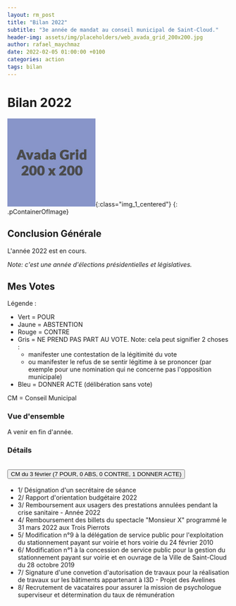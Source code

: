 ```yaml
---
layout: rm_post
title: "Bilan 2022"
subtitle: "3e année de mandat au conseil municipal de Saint-Cloud."
header-img: assets/img/placeholders/web_avada_grid_200x200.jpg
author: rafael_maychmaz
date: 2022-02-05 01:00:00 +0100
categories: action 
tags: bilan
---
```

# Bilan 2022

![texte alternatif à l'image](/assets/img/placeholders/web_avada_grid_200x200.jpg "Description de l info-bulle image"){:class="img_1_centered"}
{: .pContainerOfImage}

## Conclusion Générale
L'année 2022 est en cours.

*Note: c'est une année d'élections présidentielles et législatives.*

## Mes Votes
Légende :
* Vert = POUR
* Jaune = ABSTENTION
* Rouge = CONTRE
* Gris = NE PREND PAS PART AU VOTE. Note: cela peut signifier 2 choses :
    * manifester une contestation de la légitimité du vote
    * ou manifester le refus de se sentir légitime à se prononcer (par exemple pour une nomination qui ne concerne pas l'opposition municipale)
* Bleu = DONNER ACTE (délibération sans vote)

CM = Conseil Municipal

### Vue d'ensemble
A venir en fin d'année.

<!--

![texte alternatif à l'image](/assets/post/2021-12-31-bilan-2021/repartition_votes.jpg "Description de l info-bulle image"){:class="img_1_centered"}
{: .pContainerOfImage}

**TOTAL : 101 délibérations**
* ADU : POUR
* ADU : ABSTENTION
* ADU : CONTRE
* ADU : NE PREND PAS PART AU VOTE
* ADU : DONNER ACTE

-->

### Détails


<div class="accordion" id="accordionExample">

  <div class="accordion-item">
    <h2 class="accordion-header" id="headingOne">
      <button class="accordion-button  collapsed" type="button" data-bs-toggle="collapse" data-bs-target="#collapse01" aria-expanded="true" aria-controls="collapse01">
        CM du 3 février (7 POUR, 0 ABS, 0 CONTRE, 1 DONNER ACTE)
      </button>
    </h2>
    <div id="collapse01" class="accordion-collapse collapse collapse" aria-labelledby="heading1" data-bs-parent="#accordionExample">
      <div class="accordion-body">
        <ul class="list-group">
          <li class="list-group-item list-group-item-success">1/ Désignation d'un secrétaire de séance</li>
          <li class="list-group-item list-group-item-info">2/ Rapport d'orientation budgétaire 2022</li>
          <li class="list-group-item list-group-item-success">3/ Remboursement aux usagers des prestations annulées pendant la crise sanitaire - Année 2022</li>
          <li class="list-group-item list-group-item-success">4/ Remboursement des billets du spectacle "Monsieur X" programmé le 31 mars 2022 aux Trois Pierrots</li>
          <li class="list-group-item list-group-item-success">5/ Modification n°9 à la délégation de service public pour l'exploitation du stationnement payant sur voirie et hors voirie du 24 février 2010</li>
          <li class="list-group-item list-group-item-success">6/ Modification n°1 à la concession de service public pour la gestion du stationnement payant sur voirie et en ouvrage de la Ville de Saint-Cloud du 28 octobre 2019</li>
          <li class="list-group-item list-group-item-success">7/ Signature d'une convetion d'autorisation de travaux pour la réalisation de travaux sur les bâtiments appartenant à I3D - Projet des Avelines</li>
          <li class="list-group-item list-group-item-success">8/ Recrutement de vacataires pour assurer la mission de psychologue superviseur et détermination du taux de rémunération</li>
        </ul>
      </div>
    </div>
  </div>

<!--
  <div class="accordion-item">
    <h2 class="accordion-header" id="headingTwo">
      <button class="accordion-button collapsed" type="button" data-bs-toggle="collapse" data-bs-target="#collapse02" aria-expanded="false" aria-controls="collapse02">
        CM ADU (? POUR, 0 ABS, ? CONTRE)
      </button>
    </h2>
    <div id="collapse02" class="accordion-collapse collapse" aria-labelledby="headingTwo" data-bs-parent="#accordionExample">
      <div class="accordion-body">
        <ul class="list-group">
          <li class="list-group-item list-group-item-success">?/ </li>
          <li class="list-group-item list-group-item-danger">?/ </li>
        </ul>
      </div>
    </div>
  </div>

  <div class="accordion-item">
    <h2 class="accordion-header" id="headingThree">
      <button class="accordion-button collapsed" type="button" data-bs-toggle="collapse" data-bs-target="#collapse03" aria-expanded="false" aria-controls="collapse03">
        CM ADU (? POUR, 0 ABS, ? CONTRE)
      </button>
    </h2>
    <div id="collapse03" class="accordion-collapse collapse" aria-labelledby="headingThree" data-bs-parent="#accordionExample">
      <div class="accordion-body">
        <ul class="list-group">
          <li class="list-group-item list-group-item-success">?/ </li>
          <li class="list-group-item list-group-item-success">?/ </li>
        </ul>
      </div>
    </div>
  </div>

  <div class="accordion-item">
    <h2 class="accordion-header" id="headingThree">
      <button class="accordion-button collapsed" type="button" data-bs-toggle="collapse" data-bs-target="#collapse04" aria-expanded="false" aria-controls="collapse04">
        CM ADU (? POUR, 0 ABS, ? CONTRE)
      </button>
    </h2>
    <div id="collapse04" class="accordion-collapse collapse" aria-labelledby="headingThree" data-bs-parent="#accordionExample">
      <div class="accordion-body">
        <ul class="list-group">
          <li class="list-group-item list-group-item-success">?/ </li>
        </ul>
      </div>
    </div>
  </div>

  <div class="accordion-item">
    <h2 class="accordion-header" id="headingThree">
      <button class="accordion-button collapsed" type="button" data-bs-toggle="collapse" data-bs-target="#collapse05" aria-expanded="false" aria-controls="collapse05">
        CM ADU (? POUR, 0 ABS, ? CONTRE)
      </button>
    </h2>
    <div id="collapse05" class="accordion-collapse collapse" aria-labelledby="headingThree" data-bs-parent="#accordionExample">
      <div class="accordion-body">
        <ul class="list-group">
          <li class="list-group-item list-group-item-success">?/ </li>
        </ul>
      </div>
    </div>
  </div>
  
  <div class="accordion-item">
    <h2 class="accordion-header" id="headingThree">
      <button class="accordion-button collapsed" type="button" data-bs-toggle="collapse" data-bs-target="#collapse06" aria-expanded="false" aria-controls="collapse06">
        CM ADU (? POUR, 0 ABS, ? CONTRE)
      </button>
    </h2>
    <div id="collapse06" class="accordion-collapse collapse" aria-labelledby="headingThree" data-bs-parent="#accordionExample">
      <div class="accordion-body">
        <ul class="list-group">
          <li class="list-group-item list-group-item-success">?/ </li>
        </ul>
      </div>
    </div>
  </div>
  
  <div class="accordion-item">
    <h2 class="accordion-header" id="headingThree">
      <button class="accordion-button collapsed" type="button" data-bs-toggle="collapse" data-bs-target="#collapse07" aria-expanded="false" aria-controls="collapse07">
        CM ADU (? POUR, 0 ABS, ? CONTRE)
      </button>
    </h2>
    <div id="collapse07" class="accordion-collapse collapse" aria-labelledby="headingThree" data-bs-parent="#accordionExample">
      <div class="accordion-body">
        <ul class="list-group">
          <li class="list-group-item list-group-item-success">?/ </li>
        </ul>
      </div>
    </div>
  </div>

-->

</div>


